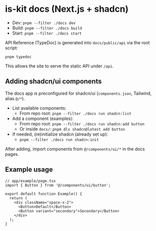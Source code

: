 is-kit docs (Next.js + shadcn)
===================================

- Dev: `pnpm --filter ./docs dev`
- Build: `pnpm --filter ./docs build`
- Start: `pnpm --filter ./docs start`

API Reference (TypeDoc) is generated into `docs/public/api` via the root script:

```
pnpm typedoc
```

This allows the site to serve the static API under `/api`.

Adding shadcn/ui components
---------------------------

The docs app is preconfigured for shadcn/ui (`components.json`, Tailwind, alias `@/*`).

- List available components:
  - From repo root: `pnpm --filter ./docs run shadcn:list`
- Add a component (examples):
  - From repo root: `pnpm --filter ./docs run shadcn:add button`
  - Or inside `docs/`: `pnpm dlx shadcn@latest add button`
- If needed, (re)initialize shadcn (already set up):
  - `pnpm --filter ./docs run shadcn:init`

After adding, import components from `@/components/ui/*` in the docs pages.

Example usage
-------------

```tsx
// app/example/page.tsx
import { Button } from '@/components/ui/button';

export default function Example() {
  return (
    <div className="space-x-2">
      <Button>Default</Button>
      <Button variant="secondary">Secondary</Button>
    </div>
  );
}
```
